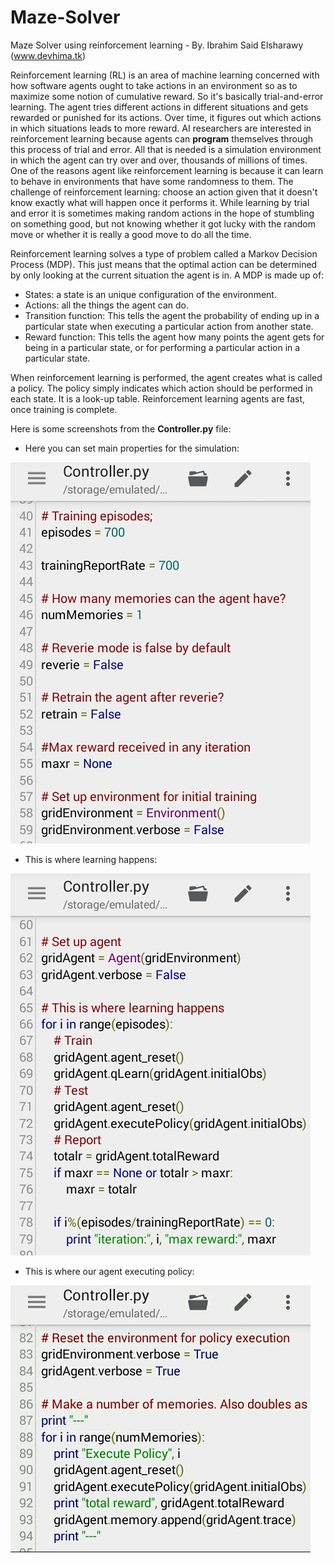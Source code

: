 # Maze-Solver

Maze Solver using reinforcement learning - By. Ibrahim Said Elsharawy (www.devhima.tk)

Reinforcement learning (RL) is an area of machine learning concerned with how software agents ought to take actions in an environment so as to maximize some notion of cumulative reward. So it's basically trial-and-error learning. 
The agent tries different actions in different situations and gets rewarded or punished for its actions. Over time, it figures out which actions in which situations leads to more reward.
AI researchers are interested in reinforcement learning because agents can __program__ themselves through this process of trial and error. All that is needed is a simulation environment in which the agent can try over and over, thousands of millions of times.
One of the reasons agent like reinforcement learning is because it can learn to behave in environments that have some randomness to them. The challenge of reinforcement learning: choose an action given that it doesn't know exactly what will happen once it performs it.
While learning by trial and error it is sometimes making random actions in the hope of stumbling on something good, but not knowing whether it got lucky with the random move or whether it is really a good move to do all the time.

Reinforcement learning solves a type of problem called a Markov Decision Process (MDP).
This just means that the optimal action can be determined by only looking at the current situation the agent is in. A MDP is made up of:

- States: a state is an unique configuration of the environment.
- Actions: all the things the agent can do.
- Transition function: This tells the agent the probability of ending up in a particular state when executing a particular action from another state.
- Reward function: This tells the agent how many points the agent gets for being in a particular state, or for performing a particular action in a particular state.

When reinforcement learning is performed, the agent creates what is called a policy. The policy simply indicates which action should be performed in each state. It is a look-up table. Reinforcement learning agents are fast, once training is complete.

Here is some screenshots from the __Controller.py__ file: 

- Here you can set main properties for the simulation:

![img1](https://github.com/devhima/Maze-Solver/raw/master/Images/IMG_20190301_025913.jpg)

- This is where learning happens:

![img2](https://github.com/devhima/Maze-Solver/raw/master/Images/IMG_20190301_025817.jpg)

- This is where our agent executing policy:

![img2](https://github.com/devhima/Maze-Solver/raw/master/Images/IMG_20190301_025827.jpg)
